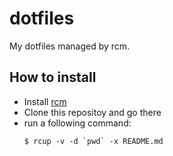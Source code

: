 # dotfiles

My dotfiles managed by rcm.

## How to install

- Install [rcm](https://github.com/thoughtbot/rcm)
- Clone this repositoy and go there
- run a following command:
  ```
  $ rcup -v -d `pwd` -x README.md
  ```
